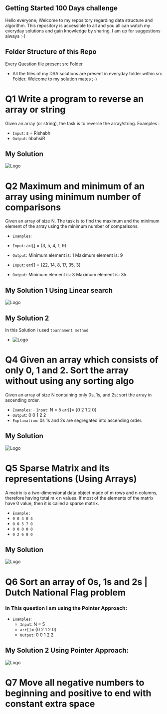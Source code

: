 ## Getting Started 100 Days challenge

Hello everyone;
Welcome to my repository regarding data structure and algorithm. This repository is accessible to all and you all can watch my everyday solutions and gain knowledge by sharing.
I am up for suggestions always :-)

## Folder Structure of this Repo
Every Question file present src Folder
-  All the files of my DSA solutions are present in everyday folder within src Folder.
Welcome to my solution mates ;-)




 

# Q1 Write a program to reverse an array or string

Given an array (or string), the task is to reverse the array/string.
 Examples :
 
 - `Input`: s = Rishabh
 - `Output`: hbahsiR
 ## My Solution
 ![Logo](./ProgramSS/Solution1.jpg)


 # Q2 Maximum and minimum of an array using minimum number of comparisons
 Given an array of size N. The task is to find the maximum and the minimum element of the array using the minimum number of comparisons.
  - `Examples`:
  - `Input`: arr[] = {3, 5, 4, 1, 9}
 - `Output`: Minimum element is: 1
              Maximum element is: 9

- `Input`: arr[] = {22, 14, 8, 17, 35, 3}
 - `Output`:  Minimum element is: 3
              Maximum element is: 35
 ## My Solution 1 Using Linear search
 ![Logo](./ProgramSS/Solution2.jpg)
 ## My Solution 2
 In this Solution i used `tournament method` 
 - ![Logo](./ProgramSS/Solution3.png)

  # Q4 Given an array which consists of only 0, 1 and 2. Sort the array without using any sorting algo
  Given an array of size N containing only 0s, 1s, and 2s; sort the array in ascending order.
   - `Examples`:
    - `Input`: N = 5 arr[]= {0 2 1 2 0}
 - `Output`: 0 0 1 2 2
 - `Explanation`:
0s 1s and 2s are segregated 
into ascending order.
 ## My Solution
 ![Logo](./ProgramSS/Solution4.jpg)
 # Q5 Sparse Matrix and its representations (Using Arrays)
 A matrix is a two-dimensional data object made of m rows and n columns, therefore having total m x n values. If most of the elements of the matrix have 0 value, then it is called a sparse matrix.
 - `Example: `
 - `0 0 3 0 4  `          
 - `0 0 5 7 0`
- `0 0 0 0 0`
- `0 2 6 0 0`
## My Solution
 ![Logo](./ProgramSS/Solution5.jpg)

 # Q6 Sort an array of 0s, 1s and 2s | Dutch National Flag problem
 ### In This question I am using the Pointer Approach: 
 - `Examples`:
   - `Input`: N = 5 
   - `arr[]`= {0 2 1 2 0}
   - `Output`: 0 0 1 2 2
## My Solution 2 Using Pointer Approach:
 ![Logo](./ProgramSS/Solution6.jpg)

 # Q7 Move all negative numbers to beginning and positive to end with constant extra space







